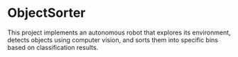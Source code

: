 # ObjectSorter
This project implements an autonomous robot that explores its environment, detects objects using computer vision, and sorts them into specific bins based on classification results.

